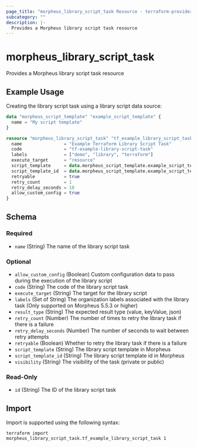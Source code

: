 ```yaml
---
page_title: "morpheus_library_script_task Resource - terraform-provider-morpheus"
subcategory: ""
description: |-
  Provides a Morpheus library script task resource
---
```


# morpheus_library_script_task

Provides a Morpheus library script task resource

## Example Usage

Creating the library script task using a library script data source:

```terraform
data "morpheus_script_template" "example_script_template" {
  name = "My script template"
}

resource "morpheus_library_script_task" "tf_example_library_script_task" {
  name                = "Example Terraform Library Script Task"
  code                = "tf-example-library-script-task"
  labels              = ["demo", "library", "terraform"]
  execute_target      = "resource"
  script_template     = data.morpheus_script_template.example_script_template.name
  script_template_id  = data.morpheus_script_template.example_script_template.id
  retryable           = true
  retry_count         = 1
  retry_delay_seconds = 10
  allow_custom_config = true
}
```

<!-- schema generated by tfplugindocs -->
## Schema

### Required

- `name` (String) The name of the library script task

### Optional

- `allow_custom_config` (Boolean) Custom configuration data to pass during the execution of the library script
- `code` (String) The code of the library script task
- `execute_target` (String) The target for the library script
- `labels` (Set of String) The organization labels associated with the library task (Only supported on Morpheus 5.5.3 or higher)
- `result_type` (String) The expected result type (value, keyValue, json)
- `retry_count` (Number) The number of times to retry the library task if there is a failure
- `retry_delay_seconds` (Number) The number of seconds to wait between retry attempts
- `retryable` (Boolean) Whether to retry the library task if there is a failure
- `script_template` (String) The library script template in Morpheus
- `script_template_id` (String) The library script template id in Morpheus
- `visibility` (String) The visibility of the task (private or public)

### Read-Only

- `id` (String) The ID of the library script task

## Import

Import is supported using the following syntax:

```shell
terraform import morpheus_library_script_task.tf_example_library_script_task 1
```
